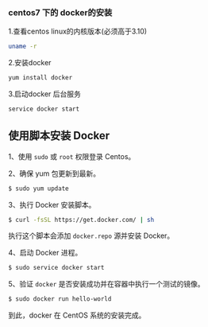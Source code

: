### centos7 下的 docker的安装

1.查看centos linux的内核版本(必须高于3.10)

```bash
uname -r 
```

2.安装docker

```bash
yum install docker
```

3.启动docker 后台服务

```bash
service docker start
```

## 使用脚本安装 Docker

1、使用 `sudo` 或 `root` 权限登录 Centos。

2、确保 yum 包更新到最新。

```bash
$ sudo yum update
```

3、执行 Docker 安装脚本。

```bash
$ curl -fsSL https://get.docker.com/ | sh
```

执行这个脚本会添加 `docker.repo` 源并安装 Docker。

4、启动 Docker 进程。

```bash
$ sudo service docker start
```

5、验证 `docker` 是否安装成功并在容器中执行一个测试的镜像。

```bash
$ sudo docker run hello-world
```

到此，docker 在 CentOS 系统的安装完成。

